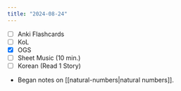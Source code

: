 ```yaml
---
title: "2024-08-24"
---
```


- [ ] Anki Flashcards
- [ ] KoL
- [x] OGS
- [ ] Sheet Music (10 min.)
- [ ] Korean (Read 1 Story)

* Began notes on [[natural-numbers|natural numbers]].
